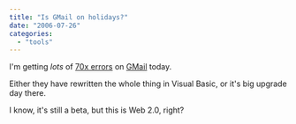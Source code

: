 ```yaml
---
title: "Is GMail on holidays?"
date: "2006-07-26"
categories: 
  - "tools"
---
```


I'm getting _lots_ of [70x errors](http://codeconsult.ch/bertrand/archives/000670.html) on [GMail](https://mail.google.com) today.

Either they have rewritten the whole thing in Visual Basic, or it's big upgrade day there.

I know, it's still a beta, but this is Web 2.0, right?
